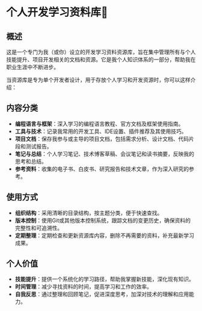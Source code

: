 # 个人开发学习资料库📝

## 概述
这是一个专门为我（或你）设立的开发学习资料资源库，旨在集中管理所有与个人技能提升、项目开发相关的文档和资源。它是我个人知识体系的一部分，帮助我在职业生涯中不断进步。

当资源库是专为单个开发者设计，用于存放个人学习和开发资源时，你可以这样介绍：

## 内容分类
- **编程语言与框架**：深入学习的编程语言教程、官方文档及框架使用指南。
- **工具与技术**：记录我常用的开发工具、IDE设置、插件推荐及其使用技巧。
- **项目文档**：保存我参与或主导的项目文档，包括需求分析、设计文档、代码片段和测试报告。
- **笔记与总结**：个人学习笔记、技术博客草稿、会议笔记和读书摘要，反映我的思考和总结。
- **参考资料**：收集的电子书、白皮书、研究报告和技术文章，作为深入研究的参考。

## 使用方式
- **组织结构**：采用清晰的目录结构，按主题分类，便于快速查找。
- **版本控制**：使用Git或其他版本控制系统，跟踪文档的变更历史，确保资料的完整性和可追溯性。
- **定期整理**：定期检查和更新资源库内容，删除不再需要的资料，补充最新学习成果。

## 个人价值
- **技能提升**：提供一个系统化的学习路径，帮助我掌握新技能，深化现有知识。
- **时间管理**：减少寻找资料的时间，提高学习和工作的效率。
- **自我反思**：通过整理和回顾笔记，促进深度思考，加深对技术的理解和应用能力。

<!-- 通过上述介绍，你能够清晰地认识到这个资料库在个人职业发展中的作用，以及如何有效地利用它来促进自我成长。 -->